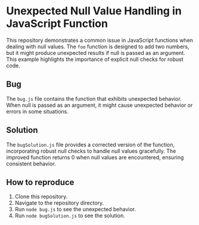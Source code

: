 # Unexpected Null Value Handling in JavaScript Function

This repository demonstrates a common issue in JavaScript functions when dealing with null values. The `foo` function is designed to add two numbers, but it might produce unexpected results if null is passed as an argument.  This example highlights the importance of explicit null checks for robust code.

## Bug

The `bug.js` file contains the function that exhibits unexpected behavior.  When null is passed as an argument, it might cause unexpected behavior or errors in some situations.

## Solution

The `bugSolution.js` file provides a corrected version of the function, incorporating robust null checks to handle null values gracefully.  The improved function returns 0 when null values are encountered, ensuring consistent behavior.

## How to reproduce

1. Clone this repository.
2. Navigate to the repository directory.
3. Run `node bug.js` to see the unexpected behavior.
4. Run `node bugSolution.js` to see the solution.